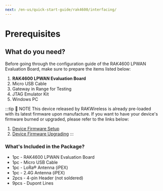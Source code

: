 ```yaml
---
next: /en-us/quick-start-guide/rak4600/interfacing/
---
```

# Prerequisites

<rk-img
  src="/assets/images/quick-start-guide/rak4600/2.quick-start-guide/jm6rnmjjsgr5hr1kzynr.jpg"
  width="50%"
  figure-number="1"
  caption="RAK4600 LPWAN Evaluation Board Bottom View"
/>

## What do you need?

Before going through the configuration guide of the RAK4600 LPWAN Evaluation Board, make sure to prepare the items listed below:

1. **RAK4600 LPWAN Evaluation Board**
2. Micro USB Cable
3. Gateway in Range for Testing
4. JTAG Emulator Kit
5. Windows PC


<rk-btn
  src="https://store.rakwireless.com/products/rak4600-evaluation-board"
  label=" Buy a RAK4600 LPWAN Evaluation Board"
  _blank
/>


:::tip 📝 NOTE
This device released by RAKWireless is already pre-loaded with its latest firmware upon manufacture. If you want to have your device's firmware burned or upgraded, please refer to the links below:

1. [Device Firmware Setup](burning-the-firmware) 
2. [Device Firmware Upgrading](upgrading-firmware)
:::

### What's Included in the Package?

- 1pc - RAK4600 LPWAN Evaluation Board
- 1pc - Micro USB Cable
- 1pc - LoRa® Antenna (iPEX)
- 1pc - 2.4G Antenna (iPEX)
- 2pcs - 4-pin Header (not soldered)
- 9pcs - Dupont Lines

